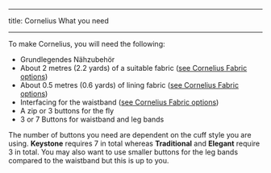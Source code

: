 ***

title: Cornelius What you need

***

To make Cornelius, you will need the following:

-   Grundlegendes Nähzubehör
-   About 2 metres (2.2 yards) of a suitable fabric ([see Cornelius Fabric options](/docs/patterns/cornelius/fabric/))
-   About 0.5 metres (0.6 yards) of lining fabric ([see Cornelius Fabric options](/docs/patterns/cornelius/fabric/))
-   Interfacing for the waistband ([see Cornelius Fabric options](/docs/patterns/cornelius/fabric/))
-   A zip or 3 buttons for the fly
-   3 or 7 Buttons for waistband and leg bands

<Note>

The number of buttons you need are dependent on the cuff style you are using. **Keystone** requires 7 in total whereas **Traditional** and **Elegant** require 3 in total. You may also want to use smaller buttons for the leg bands compared to the waistband but this is up to you.

</Note>
